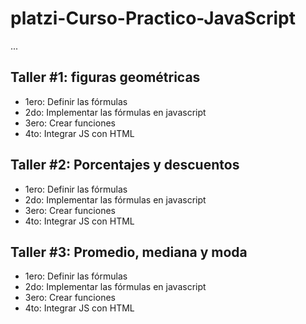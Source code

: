 # platzi-Curso-Practico-JavaScript

...

## Taller #1: figuras geométricas
- 1ero: Definir las fórmulas
- 2do: Implementar las fórmulas en javascript
- 3ero: Crear funciones
- 4to: Integrar JS con HTML

## Taller #2: Porcentajes y descuentos
- 1ero: Definir las fórmulas
- 2do: Implementar las fórmulas en javascript
- 3ero: Crear funciones
- 4to: Integrar JS con HTML

## Taller #3: Promedio, mediana y moda
- 1ero: Definir las fórmulas
- 2do: Implementar las fórmulas en javascript
- 3ero: Crear funciones
- 4to: Integrar JS con HTML